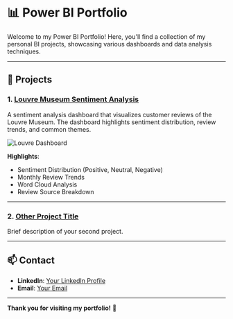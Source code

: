 # 📊 Power BI Portfolio

Welcome to my Power BI Portfolio! Here, you'll find a collection of my personal BI projects, showcasing various dashboards and data analysis techniques.

---

## 🚀 **Projects**

### 1. [Louvre Museum Sentiment Analysis](./sentiment_analysis_dashboard) 

A sentiment analysis dashboard that visualizes customer reviews of the Louvre Museum. The dashboard highlights sentiment distribution, review trends, and common themes.

![Louvre Dashboard](./Louvre-Sentiment-Analysis/sentiment_analysis_preview.png)

**Highlights**:
- Sentiment Distribution (Positive, Neutral, Negative)
- Monthly Review Trends
- Word Cloud Analysis
- Review Source Breakdown

---

### 2. [Other Project Title](./Other-Project/README.md)

Brief description of your second project.

---

## 📫 **Contact**

- **LinkedIn**: [Your LinkedIn Profile](#)
- **Email**: [Your Email](mailto:youremail@example.com)

---

**Thank you for visiting my portfolio!** 🚀
